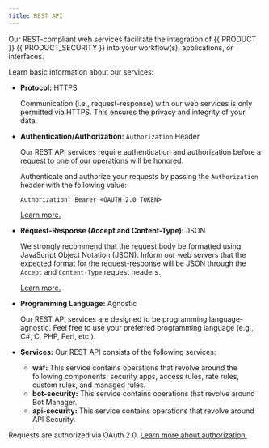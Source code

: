 ```yaml
---
title: REST API
---
```


Our REST-compliant web services facilitate the integration of {{ PRODUCT }} {{ PRODUCT_SECURITY }} into your workflow(s), applications, or interfaces.

Learn basic information about our services:

-   **Protocol:** HTTPS
    
    Communication (i.e., request-response) with our web services is only permitted via HTTPS. This ensures the privacy and integrity of your data.

-   **Authentication/Authorization:** `Authorization` Header
    
    Our REST API services require authentication and authorization before a request to one of our operations will be honored.
    
    Authenticate and authorize your requests by passing the `Authorization` header with the following value:
       
    `Authorization: Bearer <OAUTH 2.0 TOKEN>`
    
    [Learn more.](FINDME)

-   **Request-Response (Accept and Content-Type):** JSON
    
    We strongly recommend that the request body be formatted using JavaScript Object Notation (JSON). Inform our web servers that the expected format for the request-response will be JSON through the `Accept` and `Content-Type` request headers.
    
    [Learn more.](FINDME)

-   **Programming Language:** Agnostic
    
    Our REST API services are designed to be programming language-agnostic. Feel free to use your preferred programming language (e.g., C#, C, PHP, Perl, etc.).

-   **Services:** Our REST API consists of the following services:

    -   **waf:** This service contains operations that revolve around the following components: security apps, access rules, rate rules, custom rules, and managed rules.
    -   **bot-security:** This service contains operations that revolve around Bot Manager.
    -   **api-security:** This service contains operations that revolve around API Security.
    
Requests are authorized via OAuth 2.0.  [Learn more about authorization.](FINDME)